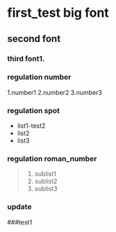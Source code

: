 # first_test big font
## second font
### third font1.

### regulation number

1.number1
2.number2
3.number3

### regulation spot

- list1-test2
- list2
- list3

### regulation roman_number
  
  > 1. sublist1
  > 2. sublist2
  > 3. sublist3

### update 
###test1
